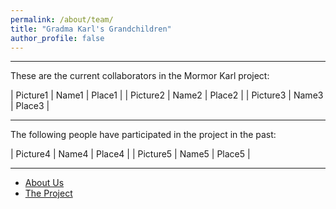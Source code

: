 ```yaml
---
permalink: /about/team/
title: "Gradma Karl's Grandchildren"
author_profile: false
---
```



------

These are the current collaborators in the Mormor Karl project:

| Picture1 | Name1 | Place1 |
| Picture2 | Name2 | Place2 |
| Picture3 | Name3 | Place3 |

------

The following people have participated in the project in the past:

| Picture4 | Name4 | Place4 |
| Picture5 | Name5 | Place5 |

------

* [About Us](../)
* [The Project](../project)
